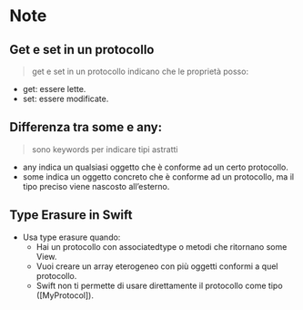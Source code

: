 #  Note

## Get e set in un protocollo
> get e set in un protocollo indicano che le proprietà posso:
- get: essere lette.
- set: essere modificate.
 
## Differenza tra some e any:
> sono keywords per indicare tipi astratti
- any indica un qualsiasi oggetto che è conforme ad un certo protocollo.
- some indica un oggetto concreto che è conforme ad un protocollo, ma il tipo preciso viene nascosto all’esterno.

## Type Erasure in Swift
- Usa type erasure quando:
	-	Hai un protocollo con associatedtype o metodi che ritornano some View.
	-	Vuoi creare un array eterogeneo con più oggetti conformi a quel protocollo.
	-	Swift non ti permette di usare direttamente il protocollo come tipo ([MyProtocol]).